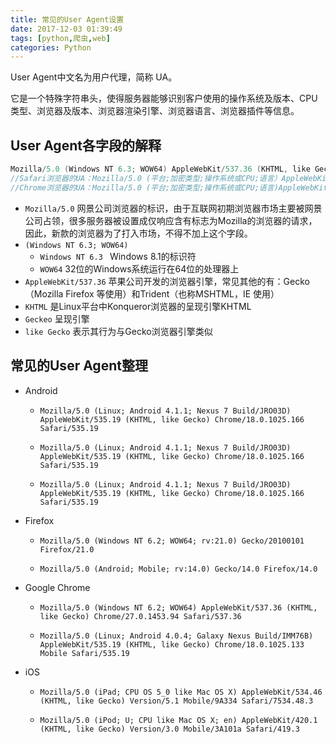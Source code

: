 ```yaml
---
title: 常见的User Agent设置
date: 2017-12-03 01:39:49
tags: [python,爬虫,web]
categories: Python
---
```




User Agent中文名为用户代理，简称 UA。

它是一个特殊字符串头，使得服务器能够识别客户使用的操作系统及版本、CPU 类型、浏览器及版本、浏览器渲染引擎、浏览器语言、浏览器插件等信息。

## User Agent各字段的解释

```java
Mozilla/5.0 (Windows NT 6.3; WOW64) AppleWebKit/537.36 (KHTML, like Gecko) Chrome/33.0.1750.29 Safari/537.36
//Safari浏览器的UA：Mozilla/5.0 (平台;加密类型;操作系统或CPU;语言）AppleWebKit/AppleWebKit版本号(KHTML, like Gecko) Safari/Safari 版本号
//Chrome浏览器的UA：Mozilla/5.0 (平台;加密类型;操作系统或CPU;语言)AppleWebKit/AppleWebKit版本号 (KHTML, like Gecko) Chrome/ Chrome 版本号 Safari/Safari 版本号
```

- ``Mozilla/5.0``  网景公司浏览器的标识，由于互联网初期浏览器市场主要被网景公司占领，很多服务器被设置成仅响应含有标志为Mozilla的浏览器的请求，因此，新款的浏览器为了打入市场，不得不加上这个字段。
- ``(Windows NT 6.3; WOW64)``
  - ``Windows NT 6.3 ``  Windows 8.1的标识符
  - ``WOW64``  32位的Windows系统运行在64位的处理器上
- `` AppleWebKit/537.36 ``  苹果公司开发的浏览器引擎，常见其他的有：Gecko（Mozilla Firefox 等使用）和Trident（也称MSHTML，IE 使用）
- ``KHTML``  是Linux平台中Konqueror浏览器的呈现引擎KHTML
- ``Geckeo``  呈现引擎
- ``like Gecko``  表示其行为与Gecko浏览器引擎类似

## 常见的User Agent整理

- Android

  - ```
    Mozilla/5.0 (Linux; Android 4.1.1; Nexus 7 Build/JRO03D) AppleWebKit/535.19 (KHTML, like Gecko) Chrome/18.0.1025.166 Safari/535.19
    ```

  - ```
    Mozilla/5.0 (Linux; Android 4.1.1; Nexus 7 Build/JRO03D) AppleWebKit/535.19 (KHTML, like Gecko) Chrome/18.0.1025.166 Safari/535.19
    ```

  - ```
    Mozilla/5.0 (Linux; Android 4.1.1; Nexus 7 Build/JRO03D) AppleWebKit/535.19 (KHTML, like Gecko) Chrome/18.0.1025.166 Safari/535.19
    ```

- Firefox

  - ```
    Mozilla/5.0 (Windows NT 6.2; WOW64; rv:21.0) Gecko/20100101 Firefox/21.0
    ```

  - ```
    Mozilla/5.0 (Android; Mobile; rv:14.0) Gecko/14.0 Firefox/14.0
    ```

- Google Chrome

  - ```
    Mozilla/5.0 (Windows NT 6.2; WOW64) AppleWebKit/537.36 (KHTML, like Gecko) Chrome/27.0.1453.94 Safari/537.36
    ```

  - ```
    Mozilla/5.0 (Linux; Android 4.0.4; Galaxy Nexus Build/IMM76B) AppleWebKit/535.19 (KHTML, like Gecko) Chrome/18.0.1025.133 Mobile Safari/535.19
    ```

- iOS

  - ```
    Mozilla/5.0 (iPad; CPU OS 5_0 like Mac OS X) AppleWebKit/534.46 (KHTML, like Gecko) Version/5.1 Mobile/9A334 Safari/7534.48.3
    ```

  - ```
    Mozilla/5.0 (iPod; U; CPU like Mac OS X; en) AppleWebKit/420.1 (KHTML, like Gecko) Version/3.0 Mobile/3A101a Safari/419.3
    ```



